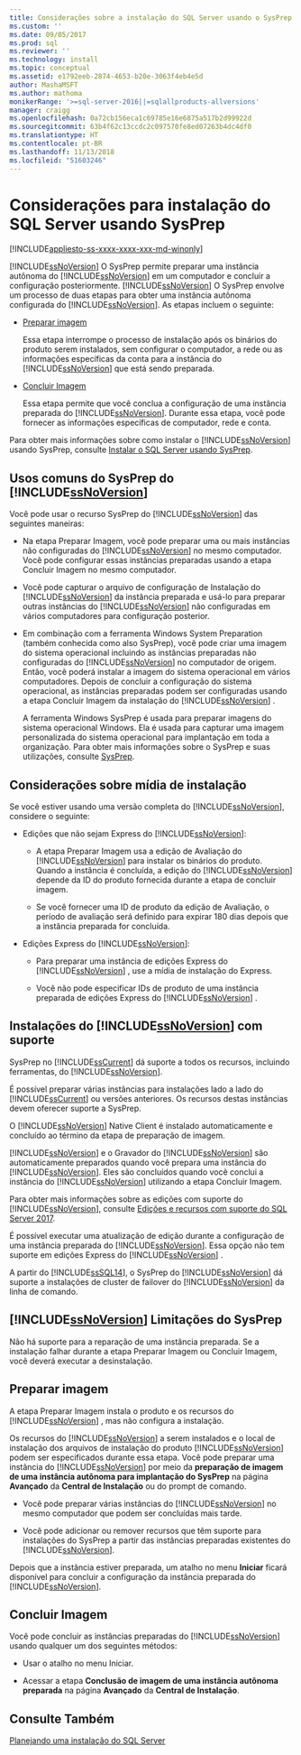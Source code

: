 ```yaml
---
title: Considerações sobre a instalação do SQL Server usando o SysPrep | Microsoft Docs
ms.custom: ''
ms.date: 09/05/2017
ms.prod: sql
ms.reviewer: ''
ms.technology: install
ms.topic: conceptual
ms.assetid: e1792eeb-2874-4653-b20e-3063f4eb4e5d
author: MashaMSFT
ms.author: mathoma
monikerRange: '>=sql-server-2016||=sqlallproducts-allversions'
manager: craigg
ms.openlocfilehash: 0a72cb156eca1c69785e16e6875a517b2d99922d
ms.sourcegitcommit: 63b4f62c13ccdc2c097570fe8ed07263b4dc4df0
ms.translationtype: HT
ms.contentlocale: pt-BR
ms.lasthandoff: 11/13/2018
ms.locfileid: "51603246"
---
```

# <a name="considerations-for-installing-sql-server-using-sysprep"></a>Considerações para instalação do SQL Server usando SysPrep

[!INCLUDE[appliesto-ss-xxxx-xxxx-xxx-md-winonly](../../includes/appliesto-ss-xxxx-xxxx-xxx-md-winonly.md)]

[!INCLUDE[ssNoVersion](../../includes/ssnoversion-md.md)] O SysPrep permite preparar uma instância autônoma do [!INCLUDE[ssNoVersion](../../includes/ssnoversion-md.md)] em um computador e concluir a configuração posteriormente. [!INCLUDE[ssNoVersion](../../includes/ssnoversion-md.md)] O SysPrep envolve um processo de duas etapas para obter uma instância autônoma configurada do [!INCLUDE[ssNoVersion](../../includes/ssnoversion-md.md)]. As etapas incluem o seguinte:  
  
- [Preparar imagem](#BKMK_PrepareImage)  
  
    Essa etapa interrompe o processo de instalação após os binários do produto serem instalados, sem configurar o computador, a rede ou as informações específicas da conta para a instância do [!INCLUDE[ssNoVersion](../../includes/ssnoversion-md.md)] que está sendo preparada.  
  
- [Concluir Imagem](#BKMK_CompleteImage)  
  
    Essa etapa permite que você conclua a configuração de uma instância preparada do [!INCLUDE[ssNoVersion](../../includes/ssnoversion-md.md)]. Durante essa etapa, você pode fornecer as informações específicas de computador, rede e conta.  
  
Para obter mais informações sobre como instalar o [!INCLUDE[ssNoVersion](../../includes/ssnoversion-md.md)] usando SysPrep, consulte [Instalar o SQL Server usando SysPrep](../../database-engine/install-windows/install-sql-server-using-sysprep.md).  
  
## <a name="common-uses-for-includessnoversionincludesssnoversion-mdmd-sysprep"></a>Usos comuns do SysPrep do [!INCLUDE[ssNoVersion](../../includes/ssnoversion-md.md)]  
Você pode usar o recurso SysPrep do [!INCLUDE[ssNoVersion](../../includes/ssnoversion-md.md)] das seguintes maneiras:  
  
- Na etapa Preparar Imagem, você pode preparar uma ou mais instâncias não configuradas do [!INCLUDE[ssNoVersion](../../includes/ssnoversion-md.md)] no mesmo computador. Você pode configurar essas instâncias preparadas usando a etapa Concluir Imagem no mesmo computador.  
  
- Você pode capturar o arquivo de configuração de Instalação do [!INCLUDE[ssNoVersion](../../includes/ssnoversion-md.md)] da instância preparada e usá-lo para preparar outras instâncias do [!INCLUDE[ssNoVersion](../../includes/ssnoversion-md.md)] não configuradas em vários computadores para configuração posterior.  
  
- Em combinação com a ferramenta Windows System Preparation (também conhecida como also SysPrep), você pode criar uma imagem do sistema operacional incluindo as instâncias preparadas não configuradas do [!INCLUDE[ssNoVersion](../../includes/ssnoversion-md.md)] no computador de origem. Então, você poderá instalar a imagem do sistema operacional em vários computadores. Depois de concluir a configuração do sistema operacional, as instâncias preparadas podem ser configuradas usando a etapa Concluir Imagem da instalação do [!INCLUDE[ssNoVersion](../../includes/ssnoversion-md.md)] .  
  
    A ferramenta Windows SysPrep é usada para preparar imagens do sistema operacional Windows. Ela é usada para capturar uma imagem personalizada do sistema operacional para implantação em toda a organização. Para obter mais informações sobre o SysPrep e suas utilizações, consulte [SysPrep](https://docs.microsoft.com/windows-hardware/manufacture/desktop/sysprep--system-preparation--overview).  
  
## <a name="installation-media-considerations"></a>Considerações sobre mídia de instalação  
 Se você estiver usando uma versão completa do [!INCLUDE[ssNoVersion](../../includes/ssnoversion-md.md)], considere o seguinte:  
  
- Edições que não sejam Express do [!INCLUDE[ssNoVersion](../../includes/ssnoversion-md.md)]:  
  
    - A etapa Preparar Imagem usa a edição de Avaliação do [!INCLUDE[ssNoVersion](../../includes/ssnoversion-md.md)] para instalar os binários do produto. Quando a instância é concluída, a edição do [!INCLUDE[ssNoVersion](../../includes/ssnoversion-md.md)] depende da ID do produto fornecida durante a etapa de concluir imagem.  
  
    - Se você fornecer uma ID de produto da edição de Avaliação, o período de avaliação será definido para expirar 180 dias depois que a instância preparada for concluída.  
  
- Edições Express do [!INCLUDE[ssNoVersion](../../includes/ssnoversion-md.md)]:  
  
    - Para preparar uma instância de edições Express do [!INCLUDE[ssNoVersion](../../includes/ssnoversion-md.md)] , use a mídia de instalação do Express.  
  
    - Você não pode especificar IDs de produto de uma instância preparada de edições Express do [!INCLUDE[ssNoVersion](../../includes/ssnoversion-md.md)] .  
  
## <a name="supported-includessnoversionincludesssnoversion-mdmd-installations"></a>Instalações do [!INCLUDE[ssNoVersion](../../includes/ssnoversion-md.md)] com suporte  
SysPrep no [!INCLUDE[ssCurrent](../../includes/sscurrent-md.md)] dá suporte a todos os recursos, incluindo ferramentas, do [!INCLUDE[ssNoVersion](../../includes/ssnoversion-md.md)].  
  
É possível preparar várias instâncias para instalações lado a lado do [!INCLUDE[ssCurrent](../../includes/sscurrent-md.md)] ou versões anteriores. Os recursos destas instâncias devem oferecer suporte a SysPrep.  
  
O [!INCLUDE[ssNoVersion](../../includes/ssnoversion-md.md)] Native Client é instalado automaticamente e concluído ao término da etapa de preparação de imagem.  
  
[!INCLUDE[ssNoVersion](../../includes/ssnoversion-md.md)] e o Gravador do [!INCLUDE[ssNoVersion](../../includes/ssnoversion-md.md)] são automaticamente preparados quando você prepara uma instância do [!INCLUDE[ssNoVersion](../../includes/ssnoversion-md.md)]. Eles são concluídos quando você conclui a instância do [!INCLUDE[ssNoVersion](../../includes/ssnoversion-md.md)] utilizando a etapa Concluir Imagem.  
  
Para obter mais informações sobre as edições com suporte do [!INCLUDE[ssNoVersion](../../includes/ssnoversion-md.md)], consulte [Edições e recursos com suporte do SQL Server 2017](../../sql-server/editions-and-components-of-sql-server-2017.md).  
  
É possível executar uma atualização de edição durante a configuração de uma instância preparada do [!INCLUDE[ssNoVersion](../../includes/ssnoversion-md.md)]. Essa opção não tem suporte em edições Express do [!INCLUDE[ssNoVersion](../../includes/ssnoversion-md.md)] .  
  
A partir do [!INCLUDE[ssSQL14](../../includes/sssql14-md.md)], o SysPrep do [!INCLUDE[ssNoVersion](../../includes/ssnoversion-md.md)] dá suporte a instalações de cluster de failover do [!INCLUDE[ssNoVersion](../../includes/ssnoversion-md.md)] da linha de comando.  
  
## <a name="includessnoversionincludesssnoversion-mdmd-sysprep-limitations"></a>[!INCLUDE[ssNoVersion](../../includes/ssnoversion-md.md)] Limitações do SysPrep  
Não há suporte para a reparação de uma instância preparada. Se a instalação falhar durante a etapa Preparar Imagem ou Concluir Imagem, você deverá executar a desinstalação.  
  
##  <a name="BKMK_PrepareImage"></a> Preparar imagem  
A etapa Preparar Imagem instala o produto e os recursos do [!INCLUDE[ssNoVersion](../../includes/ssnoversion-md.md)] , mas não configura a instalação.  
  
Os recursos do [!INCLUDE[ssNoVersion](../../includes/ssnoversion-md.md)] a serem instalados e o local de instalação dos arquivos de instalação do produto [!INCLUDE[ssNoVersion](../../includes/ssnoversion-md.md)] podem ser especificados durante essa etapa. Você pode preparar uma instância do [!INCLUDE[ssNoVersion](../../includes/ssnoversion-md.md)] por meio da **preparação de imagem de uma instância autônoma para implantação do SysPrep** na página **Avançado** da **Central de Instalação** ou do prompt de comando.  
  
- Você pode preparar várias instâncias do [!INCLUDE[ssNoVersion](../../includes/ssnoversion-md.md)] no mesmo computador que podem ser concluídas mais tarde.  
  
- Você pode adicionar ou remover recursos que têm suporte para instalações do SysPrep a partir das instâncias preparadas existentes do [!INCLUDE[ssNoVersion](../../includes/ssnoversion-md.md)].  
  
 Depois que a instância estiver preparada, um atalho no menu **Iniciar** ficará disponível para concluir a configuração da instância preparada do [!INCLUDE[ssNoVersion](../../includes/ssnoversion-md.md)].  
  
##  <a name="BKMK_CompleteImage"></a> Concluir Imagem  
Você pode concluir as instâncias preparadas do [!INCLUDE[ssNoVersion](../../includes/ssnoversion-md.md)] usando qualquer um dos seguintes métodos:  
  
- Usar o atalho no menu Iniciar.  
  
- Acessar a etapa **Conclusão de imagem de uma instância autônoma preparada** na página **Avançado** da **Central de Instalação**.  
  
## <a name="see-also"></a>Consulte Também  
[Planejando uma instalação do SQL Server](../../sql-server/install/planning-a-sql-server-installation.md)  
